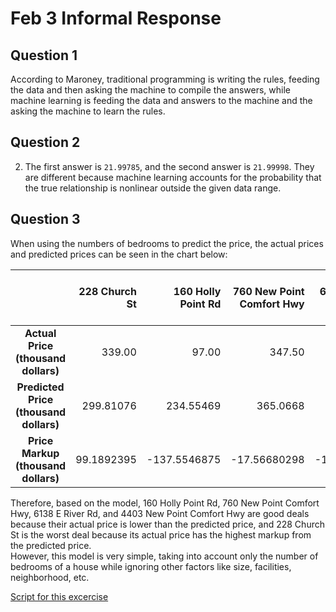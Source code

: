 # Feb 3 Informal Response

## Question 1
According to Maroney, traditional programming is writing the rules, feeding the data and then asking the machine to compile the answers, while machine learning 
is feeding the data and answers to the machine and the asking the machine to learn the rules. 

## Question 2
2. The first answer is `21.99785`, and the second answer is `21.99998`. They are different because machine learning accounts for the probability that the true relationship is 
nonlinear outside the given data range. 

## Question 3
When using the numbers of bedrooms to predict the price, the actual prices and predicted prices can be seen in the chart below: 

| |228 Church St|160 Holly Point Rd|760 New Point Comfort Hwy|6138 E River Rd|984 Finchetts Wharf Rd|4403 New Point Comfort Hwy|
|:-:|-:|-:|-:|-:|-:|-:|
|**Actual Price (thousand dollars)**|339.00|  97.00|347.50|289.00|250.00|229.00|
|**Predicted Price (thousand dollars)**|299.81076|234.55469|365.0668|299.81076|169.29863|234.55469|
|**Price Markup (thousand dollars)**|99.1892395|-137.5546875|-17.56680298|-10.8107605|80.70137024|-5.5546875|

Therefore, based on the model, 160 Holly Point Rd, 760 New Point Comfort Hwy, 6138 E River Rd, and 4403 New Point Comfort Hwy are good deals because their actual price is lower 
than the predicted price, and 228 Church St is the worst deal because its actual price has the highest markup from the predicted price.  
However, this model is very simple, taking into  account only the number of bedrooms of a house while ignoring other factors like size, facilities, neighborhood, etc. 

[Script for this excercise](20210203.py)
